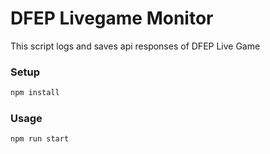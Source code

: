 # DFEP Livegame Monitor

This script logs and saves api responses of DFEP Live Game

### Setup

```bash
npm install
```

### Usage

```bash
npm run start
```
